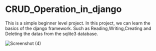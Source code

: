 # CRUD_Operation_in_django
This is a simple beginner level project. In this project, we can learn the basics of the django framework. Such as Reading,Writing,Creating and Deleting the datas from the sqlite3 database.

![Screenshot (4)](https://user-images.githubusercontent.com/98162630/230268385-fa75c171-e034-4ee0-833c-463042956495.png)
